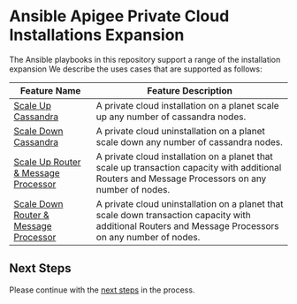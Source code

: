 # Ansible Apigee Private Cloud Installations Expansion
The Ansible playbooks in this repository support a range of the installation expansion
We describe the uses cases that are supported as follows: 

| Feature Name | Feature Description |
| --- | --- |
| [Scale Up Cassandra](cassandra/installation/README.md#usage-instructions) | A private cloud installation on a planet scale up any number of cassandra nodes. |
| [Scale Down Cassandra](cassandra/uninstallation/README.md#usage-instructions) | A private cloud uninstallation on a planet scale down any number of cassandra nodes. |
| [Scale Up Router & Message Processor](rmp/installation/README.md#usage-instructions) | A private cloud installation on a planet that scale up transaction capacity with additional Routers and Message Processors on any number of nodes. |
| [Scale Down Router & Message Processor](rmp/uninstallation/README.md#usage-instructions) | A private cloud uninstallation on a planet that scale down transaction capacity with additional Routers and Message Processors on any number of nodes. |


## Next Steps

Please continue with the [next steps](../README.md#ansible-apigee-private-cloud-features) in the process.